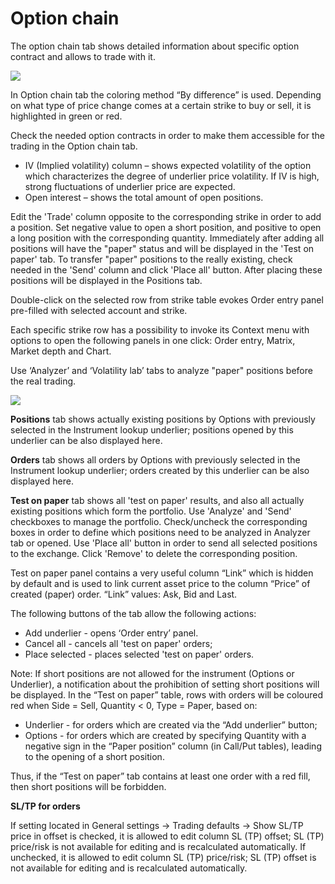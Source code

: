 # Option chain

The option chain tab shows detailed information about specific option contract and allows to trade with it.

![](../../../../.gitbook/assets/opt-chain.png)

In Option chain tab the coloring method “By difference” is used. Depending on what type of price change comes at a certain strike to buy or sell, it is highlighted in green or red.

Check the needed option contracts in order to make them accessible for the trading in the Option chain tab.

* IV \(Implied volatility\) column – shows expected volatility of the option which characterizes the degree of underlier price volatility. If IV is high, strong fluctuations of underlier price are expected.
* Open interest – shows the total amount of open positions.

Edit the 'Trade' column opposite to the corresponding strike in order to add a position. Set negative value to open a short position, and positive to open a long position with the corresponding quantity. Immediately after adding all positions will have the "paper" status and will be displayed in the 'Test on paper' tab. To transfer "paper" positions to the really existing, check needed in the 'Send' column and click 'Place all' button. After placing these positions will be displayed in the Positions tab.

Double-click on the selected row from strike table evokes Order entry panel pre-filled with selected account and strike.

Each specific strike row has a possibility to invoke its Context menu with options to open the following panels in one click: Order entry, Matrix, Market depth and Chart.

Use ‘Analyzer’ and ‘Volatility lab’ tabs to analyze "paper" positions before the real trading.

![](../../../../.gitbook/assets/3opt.png)

**Positions** tab shows actually existing positions by Options with previously selected in the Instrument lookup underlier; positions opened by this underlier can be also displayed here.

**Orders** tab shows all orders by Options with previously selected in the Instrument lookup underlier; orders created by this underlier can be also displayed here.

**Test on paper** tab shows all 'test on paper' results, and also all actually existing positions which form the portfolio. Use 'Analyze' and 'Send' checkboxes to manage the portfolio. Check/uncheck the corresponding boxes in order to define which positions need to be analyzed in Analyzer tab or opened. Use 'Place all' button in order to send all selected positions to the exchange. Click 'Remove' to delete the corresponding position.

Test on paper panel contains a very useful column “Link” which is hidden by default and is used to link current asset price to the column “Price” of created \(paper\) order. “Link” values: Ask, Bid and Last.

The following buttons of the tab allow the following actions:

* Add underlier - opens ‘Order entry’ panel.
* Cancel all - cancels all 'test on paper' orders;
* Place selected - places selected 'test on paper' orders.

Note: If short positions are not allowed for the instrument \(Options or Underlier\), a notification about the prohibition of setting short positions will be displayed. In the “Test on paper” table, rows with orders will be coloured red when Side = Sell, Quantity &lt; 0, Type = Paper, based on: 

* Underlier - for orders which are created via the “Add underlier” button;
* Options - for orders which are created by specifying Quantity with a negative sign in the “Paper position” column \(in Call/Put tables\), leading to the opening of a short position.

Thus, if the “Test on paper” tab contains at least one order with a red fill, then short positions will be forbidden.

**SL/TP for orders**

If setting located in General settings -&gt; Trading defaults -&gt; Show SL/TP price in offset is checked, it is allowed to edit column SL \(TP\) offset; SL \(TP\) price/risk is not available for editing and is recalculated automatically. If unchecked, it is allowed to edit column SL \(TP\) price/risk; SL \(TP\) offset is not available for editing and is recalculated automatically.

